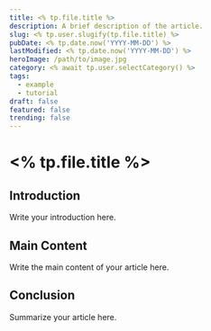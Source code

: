 ```yaml
---
title: <% tp.file.title %>
description: A brief description of the article.
slug: <% tp.user.slugify(tp.file.title) %>
pubDate: <% tp.date.now('YYYY-MM-DD') %>
lastModified: <% tp.date.now('YYYY-MM-DD') %>
heroImage: /path/to/image.jpg
category: <% await tp.user.selectCategory() %>
tags:
  - example
  - tutorial
draft: false
featured: false
trending: false
---
```


# <% tp.file.title %>

## Introduction

Write your introduction here.

## Main Content

Write the main content of your article here.

## Conclusion

Summarize your article here.
